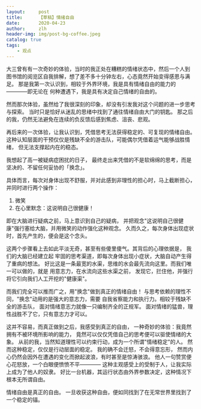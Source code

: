 ```yaml
---
layout:     post
title:      【草稿】情绪自由
date:       2020-04-23
author:     zlh
header-img: img/post-bg-coffee.jpeg
catalog: true
tags:
    - 观点
---
```

大三曾有有一次奇妙的体验，当时的我正处在糟糕的情绪状态中，然后一个人到
图书馆的阅览区自我排解，想了差不多十分钟左右，心态竟然开始变得感恩与满足。
那是我第一次认识到，相较于外界环境，我是具有情绪自由的能力的————即无论在
何种遭遇下，我是具有决定自己情绪的自由的。

然而那次体验，虽然给了我很深刻的印象，却没有引发我对这个问题的进一步思考与探索。
当时只是恰好从迷乱的思绪中找到了通往情绪自由大门的钥匙。
那之后的我，仍然无法避免在连续的负反馈后感到焦虑、沮丧、悲观。

再后来的一次体验，让我认识到，凭借思考无法获得稳定的、可复现的情绪自由。
这种认知层面的干预仅仅是残缺不全的游击队，可能偶尔凭借着运气能够战胜情绪，
但无法支撑起内在的稳态。

我想起了高一被疑病症困扰的日子，
最终走出来凭借的不是软绵绵的思考，而是
坚决的、不留任何妥协的「换念」。

具体而言，每次对身体出现不舒服，并对此感到非理性的担心时，马上截断担心，并同时进行两个操作：

1. 微笑
2. 在心里默念：这说明自己很健康！

即在大脑进行疑病之前，马上意识到自己的疑病，
并把观念"这说明自己很健康"强行塞给大脑，并用微笑的动作强化这种观念。
久而久之，每次身体出现症状时，首先产生的，便会是这个念头。

这两个步骤看上去如此平淡无奇，甚至有些傻里傻气。其背后的心理依据是，
我们的大脑已经建立起
牢固的思考渠道，即每次身体出现小症状，大脑自动产生得了重病的想法。
好比这是一条最宽的水渠，思维的水会最先流向这里。而我们唯一可以做的，就是
用意志力，在水流向这些水渠之前，
发现它，拦住他，并强行将它引向我们人工开挖的"健康渠"。

而我们完全可以推而广之，用"换念"做到真正的情绪自由！
与思考依赖的理性不同，"换念"动用的是强大的意志力，需要
自我省察能力和执行力。相较于残缺不全的游击队，
面对情绪意志力就像一只编制齐全的正规军。
面对情绪的猛兽，理性战胜不了它，只有意志力才可以。

这并不容易，而真正做到之后，我感受到真正的自由，
一种奇妙的体验：我竟然拥有不被环境所影响的能力，
竟然可以仅仅凭借自己的思考便可以驱使情绪的大象。
从前的我，当然知道理性可以约束行动，成为一个所谓"情绪稳定"的人。
然而这种稳定，仅仅是行动层面的稳定。
我的确不会迁怒，不会得意忘形，
然而内心仍然会因外在遭遇的变化而掀起波浪，有时甚至是惊涛骇浪。
他人一句赞赏便心花怒放，一个白眼便愤愤不平————
这种主观感受上的受制于人，让我实际上成为了他人的奴隶。
好比一台机器，其运行状态由外界参数决定，这种情况下根本无所谓自由。

情绪自由是真正的自由。
一旦收获这种自由，便如同找到了在无常世界里找到了一个稳定的锚。

